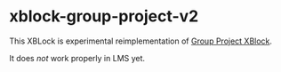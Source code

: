xblock-group-project-v2
=======================

This XBLock is experimental reimplementation of [Group Project XBlock](https://github.com/edx-solutions/xblock-group-project).

It does *not* work properly in LMS yet.
